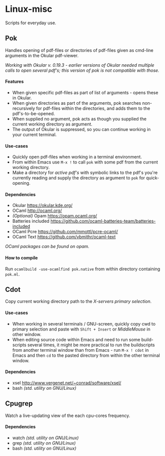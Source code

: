 Linux-misc
==========

Scripts for everyday use.

## Pok 

Handles opening of pdf-files or directories of pdf-files given as cmd-line arguments in the 
Okular pdf-viewer.

_Working with Okular v. 0.19.3 - earlier versions of Okular needed multiple calls to open
several pdf's; this version of pok is not compatible with those._

#### Features

* When given specific pdf-files as part of list of arguments - opens these in Okular.
* When given directories as part of the arguments, pok searches non-recursively for pdf-files
within the directories, and adds them to the pdf's-to-be-opened.
* When supplied no argument, pok acts as though you supplied the current working directory as
argument.
* The output of Okular is suppressed, so you can continue working in your current terminal.

#### Use-cases

* Quickly open pdf-files when working in a terminal environment.
* From within Emacs use `M-x !` to call `pok` with some pdf from the current working directory.
* Make a directory for *active pdf's* with symbolic links to the pdf's you're currently reading
and supply the directory as argument to `pok` for quick-opening. 

#### Dependencies

* Okular https://okular.kde.org/
* OCaml http://ocaml.org/
* _(Optional)_ Opam https://opam.ocaml.org/
* Batteries included https://github.com/ocaml-batteries-team/batteries-included
* OCaml Pcre https://github.com/mmottl/pcre-ocaml/
* OCaml Text https://github.com/vbmithr/ocaml-text

_OCaml packages can be found on opam._

#### How to compile

Run `ocamlbuild -use-ocamlfind pok.native` from within directory containing `pok.ml`.

## Cdot

Copy current working directory path to the *X-servers primary selection*.

#### Use-cases

* When working in several terminals / GNU-screen, quickly copy cwd to primary selection
and paste with `Shift + Insert` or _MiddleMouse_ in other window.
* When editing source code within Emacs and need to run some build-scripts several times,
it might be more practical to run the buildscripts from another terminal window than from
Emacs - run `M-x ! cdot` in Emacs and then `cd` to the pasted directory from
within the other terminal window.

#### Dependencies

* xsel http://www.vergenet.net/~conrad/software/xsel/
* bash _(std. utility on GNU/Linux)_

## Cpugrep

Watch a live-updating view of the each cpu-cores frequency.

#### Dependencies

* watch _(std. utility on GNU/Linux)_
* grep _(std. utility on GNU/Linux)_
* bash _(std. utility on GNU/Linux)_
